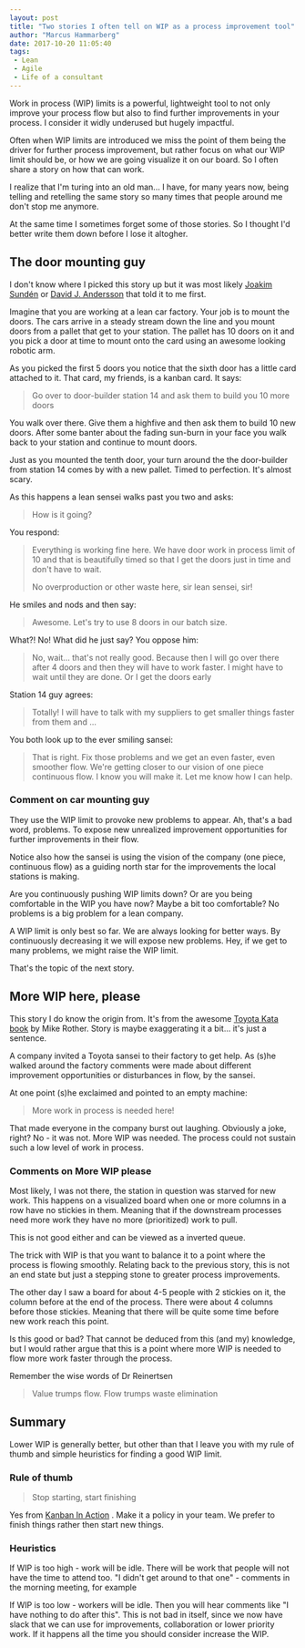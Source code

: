 ```yaml
---
layout: post
title: "Two stories I often tell on WIP as a process improvement tool"
author: "Marcus Hammarberg"
date: 2017-10-20 11:05:40
tags:
 - Lean
 - Agile
 - Life of a consultant
---
```


Work in process (WIP) limits is a powerful, lightweight tool to not only improve your process flow but also to find further improvements in your process. I consider it widly underused but hugely impactful.

Often when WIP limits are introduced we miss the point of them being the driver for further process improvement, but rather focus on what our WIP limit should be, or how we are going visualize it on our board. So I often share a story on how that can work.

I realize that I'm turing into an old man... I have, for many years now, being telling and retelling the same story so many times that people around me don't stop me anymore.

At the same time I sometimes forget some of those stories. So I thought I'd better write them down before I lose it altogher.

<!-- excerpt-end -->

## The door mounting guy

I don't know where I picked this story up but it was most likely [Joakim Sundén](https://twitter.com/joakimsunden) or [David J. Andersson](https://twitter.com/lki_dja) that told it to me first.

Imagine that you are working at a lean car factory. Your job is to mount the doors. The cars arrive in a steady stream down the line and you mount doors from a pallet that get to your station. The pallet has 10 doors on it and you pick a door at time to mount onto the card using an awesome looking robotic arm.

As you picked the first 5 doors you notice that the sixth door has a little card attached to it. That card, my friends, is a kanban card. It says:

> Go over to door-builder station 14 and ask them to build you 10 more doors

You walk over there. Give them a highfive and then ask them to build 10 new doors. After some banter about the fading sun-burn in your face you walk back to your station and continue to mount doors.

Just as you mounted the tenth door, your turn around the the door-builder from station 14 comes by with a new pallet. Timed to perfection. It's almost scary.

As this happens a lean sensei walks past you two and asks:

> How is it going?

You respond:

> Everything is working fine here. We have door work in process limit of 10 and that is beautifully timed so that I get the doors just in time and don't have to wait.
>
> No overproduction or other waste here, sir lean sensei, sir!

He smiles and nods and then say:

> Awesome. Let's try to use 8 doors in our batch size.

What?! No! What did he just say? You oppose him:

> No, wait… that's not really good. Because then I will go over there after 4 doors and then they will have to work faster. I might have to wait until they are done. Or I get the doors early

Station 14 guy agrees:

> Totally! I will have to talk with my suppliers to get smaller things faster from them and ...

You both look up to the ever smiling sansei:

> That is right. Fix those problems and we get an even faster, even smoother flow. We're getting closer to our vision of one piece continuous flow. I know you will make it. Let me know how I can help.

### Comment on car mounting guy

They use the WIP limit to provoke new problems to appear. Ah, that's a bad word, problems. To expose new unrealized improvement opportunities for further improvements in their flow.

Notice also how the sansei is using the vision of the company (one piece, continuous flow) as a guiding north star for the improvements the local stations is making.

Are you continuously pushing WIP limits down? Or are you being comfortable in the WIP you have now? Maybe a bit too comfortable? No problems is a big problem for a lean company.

A WIP limit is only best so far. We are always looking for better ways. By continuously decreasing it we will expose new problems. Hey, if we get to many problems, we might raise the WIP limit.

That's the topic of the next story.

## More WIP here, please

This story I do know the origin from. It's from the awesome [Toyota Kata book](https://www.amazon.com/Toyota-Kata-Managing-Improvement-Adaptiveness/dp/0071635238) by Mike Rother. Story is maybe exaggerating it a bit… it's just a sentence.

A company invited a Toyota sansei to their factory to get help. As (s)he walked around the factory comments were made about different improvement opportunities or disturbances in flow, by the sansei.

At one point (s)he exclaimed and pointed to an empty machine:

> More work in process is needed here!

That made everyone in the company burst out laughing. Obviously a joke, right? No - it was not. More WIP was needed. The process could not sustain such a low level of work in process.

### Comments on More WIP please

Most likely, I was not there, the station in question was starved for new work. This happens on a visualized board when one or more columns in a row have no stickies in them. Meaning that if the downstream processes need more work they have no more (prioritized) work to pull.

This is not good either and can be viewed as a inverted queue.

The trick with WIP is that you want to balance it to a point where the process is flowing smoothly. Relating back to the previous story, this is not an end state but just a stepping stone to greater process improvements.

The other day I saw a board for about 4-5 people with 2 stickies on it, the column before at the end of the process. There were about 4 columns before those stickies. Meaning that there will be quite some time before new work reach this point.

Is this good or bad? That cannot be deduced from this (and my) knowledge, but I would rather argue that this is a point where more WIP is needed to flow more work faster through the process.

Remember the wise words of Dr Reinertsen

> Value trumps flow. Flow trumps waste elimination

## Summary

Lower WIP is generally better, but other than that I leave you with my rule of thumb and simple heuristics for finding a good WIP limit.

### Rule of thumb

> Stop starting, start finishing

Yes from [Kanban In Action](https://www.manning.com/books/kanban-in-action) . Make it a policy in your team. We prefer to finish things rather then start new things.

### Heuristics

If WIP is too high - work will be idle. There will be work that people will not have the time to attend too. "I didn't get around to that one" - comments in the morning meeting, for example

If WIP is too low - workers will be idle. Then you will hear comments like "I have nothing to do after this". This is not bad in itself, since we now have slack that we can use for improvements, collaboration or lower priority work. If it happens all the time you should consider increase the WIP.
